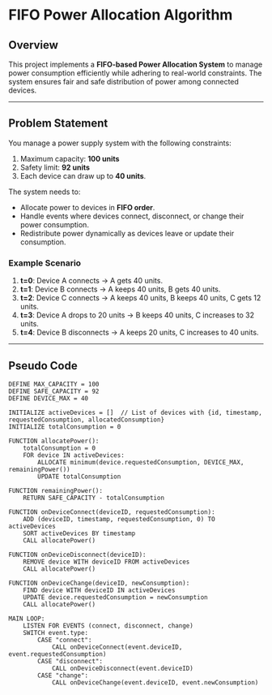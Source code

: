# FIFO Power Allocation Algorithm

## Overview
This project implements a **FIFO-based Power Allocation System** to manage power consumption efficiently while adhering to real-world constraints. The system ensures fair and safe distribution of power among connected devices.

---

## Problem Statement
You manage a power supply system with the following constraints:
1. Maximum capacity: **100 units**
2. Safety limit: **92 units**
3. Each device can draw up to **40 units**.

The system needs to:
- Allocate power to devices in **FIFO order**.
- Handle events where devices connect, disconnect, or change their power consumption.
- Redistribute power dynamically as devices leave or update their consumption.

### Example Scenario
1. **t=0**: Device A connects → A gets 40 units.
2. **t=1**: Device B connects → A keeps 40 units, B gets 40 units.
3. **t=2**: Device C connects → A keeps 40 units, B keeps 40 units, C gets 12 units.
4. **t=3**: Device A drops to 20 units → B keeps 40 units, C increases to 32 units.
5. **t=4**: Device B disconnects → A keeps 20 units, C increases to 40 units.

---

## Pseudo Code

```plaintext
DEFINE MAX_CAPACITY = 100
DEFINE SAFE_CAPACITY = 92
DEFINE DEVICE_MAX = 40

INITIALIZE activeDevices = []  // List of devices with {id, timestamp, requestedConsumption, allocatedConsumption}
INITIALIZE totalConsumption = 0

FUNCTION allocatePower():
    totalConsumption = 0
    FOR device IN activeDevices:
        ALLOCATE minimum(device.requestedConsumption, DEVICE_MAX, remainingPower())
        UPDATE totalConsumption

FUNCTION remainingPower():
    RETURN SAFE_CAPACITY - totalConsumption

FUNCTION onDeviceConnect(deviceID, requestedConsumption):
    ADD (deviceID, timestamp, requestedConsumption, 0) TO activeDevices
    SORT activeDevices BY timestamp
    CALL allocatePower()

FUNCTION onDeviceDisconnect(deviceID):
    REMOVE device WITH deviceID FROM activeDevices
    CALL allocatePower()

FUNCTION onDeviceChange(deviceID, newConsumption):
    FIND device WITH deviceID IN activeDevices
    UPDATE device.requestedConsumption = newConsumption
    CALL allocatePower()

MAIN LOOP:
    LISTEN FOR EVENTS (connect, disconnect, change)
    SWITCH event.type:
        CASE "connect":
            CALL onDeviceConnect(event.deviceID, event.requestedConsumption)
        CASE "disconnect":
            CALL onDeviceDisconnect(event.deviceID)
        CASE "change":
            CALL onDeviceChange(event.deviceID, event.newConsumption)

